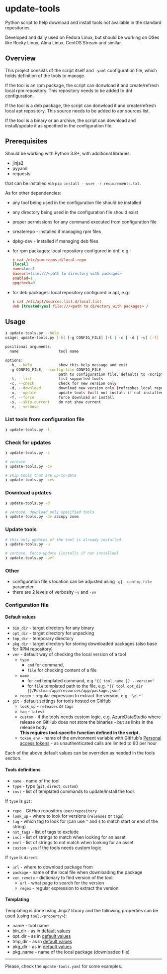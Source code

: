 # update-tools

Python script to help download and install tools not available in the standard
repositories.

Developed and daily used on Fedora Linux, but should be working on OSes like
Rocky Linux, Alma Linux, CentOS Stream and similar.

## Overview

This project consists of the script itself and `.yaml` configuration file, which
holds definition of the tools to manage.

If the tool is an rpm package, the script can donwload it and create/refresh
local rpm repository. This repository needs to be added to dnf configuration.

If the tool is a deb package, the script can donwload it and create/refresh
local apt repository. This source needs to be added to apr sources list.

If the tool is a binary or an archive, the script can download and install/update
it as specified in the configuration file.

## Prerequisites

Should be working with Python 3.8+, with additional libraries:

- jinja2
- pyyaml
- requests

that can be installed via `pip install --user -r requirements.txt`.

As for other dependencies:

- any tool being used in the configuration file should be installed
- any directory being used in the configuration file should exist
- proper permissions for any command executed from configuration file
- createrepo - installed if managing rpm files
- dpkg-dev - installed if managing deb files
- for rpm packages: local repository configured in dnf, e.g.:

  ```ini
  ❯ cat /etc/yum.repos.d/local.repo
  [local]
  name=local
  baseurl=file:///<path to directory with packages>
  enabled=1
  gpgcheck=0
  ```

- for deb packages: local repository configured in apt, e.g.:

  ```ini
  ❯ cat /etc/apt/sources.list.d/local.list
  deb [trusted=yes] file:///<path to directory with packages> /
  ```

## Usage

```bash
❯ update-tools.py --help
usage: update-tools.py [-h] [-g CONFIG_FILE] [-l | -c | -d | -u] [-f] [-s] [-v] [name ...]

positional arguments:
  name                  tool name

options:
  -h, --help            show this help message and exit
  -g CONFIG_FILE, --config-file CONFIG_FILE
                        path to configuration file, defaults to <script dir>/<script name>.yaml
  -l, --list            list supported tools
  -c, --check           check for new version only
  -d, --download        download new version only (refreshes local repository)
  -u, --update          update tools (will not install if not installed already)
  -f, --force           force download or install
  -s, --skip-current    do not show current
  -v, --verbose
```

### List tools from configuration file

```bash
❯ update-tools.py -l
```

### Check for updates

```bash
❯ update-tools.py -c

# verbose
❯ update-tools.py -cv

# skip tools that are up-to-date
❯ update-tools.py -cvs
```

### Download updates

```bash
❯ update-tools.py -d

# verbose, download only specified tools
❯ update-tools.py -dv azcopy zoom
```

### Update tools

```bash
# this only updates of the tool is already installed
❯ update-tools.py -u

# verbose, force update (installs if not installed)
❯ update-tools.py -uvf
```

### Other

- configuration file's location can be adjusted using `-g|--config-file` parameter
- there are 2 levels of verbosity `-v` and `-vv`

### Configuration file

#### Default values

- `bin_dir` - target directory for any binary
- `opt_dir` - target directory for unpacking
- `tmp_dir` - temporary directory
- `pkg_dir` - target directory for storing downloaded packages (also base for RPM repository)
- `ver` - default way of checking the local version of a tool
  - `type`
    - `cmd` for command,
    - `file` for checking content of a file
  - `name`
    - for `cmd` templated command, e.g `"{{ tool.name }} --version"`
    - for `file` templated path to the file, e.g. `"{{ tool.opt_dir }}/Postman/app/resources/app/package.json"`
  - `regex` - regular expression to extract the version, e.g. `'\d.*'`
- `git` - default settings for tools hosted on GitHub
  - `look_up` - `releases` or `tags`
  - `tag` - `latest`
  - `custom` - if the tools needs custom logic, e.g. AzureDataStudio where release
    on GitHub does not store the binaries - but as links in the release body  
    **This requires tool-specific function defined in the script.**
  - `token_env` - name of the environment variable with GitHub's
    [Personal access tokens](https://github.com/settings/tokens) - as unauthenticated
    calls are limited to 60 per hour

Each of the above default values can be overriden as needed in the tools section.

#### Tools definitions

- `name` - name of the tool
- `type` - type (`git`, `direct`, `custom`)
- `inst` - list of templated commands to update/install the tool.

If `type` is `git`:

- `repo` - GitHub repository `user/repository`
- `look_up` - where to look for versions (`releases` or `tags`)
- `tag` - which tag to look for (can use `^` and `$` to match start or end of the string)
- `not_tags` - list of tags to exclude
- `incl` - list of strings to match when looking for an asset
- `excl` - list of strings to not match when looking for an asset
- `custom` - `yes` if the tools needs custom logic

If `type` is `direct`:

- `url` - where to download package from
- `package` - name of the local file when downloading the package
- `ver_remote` - dictionary to find version of the tool:
  - `url` - what page to search for the version
  - `regex` - regular expression to extract the version

#### Templating

Templating is done using Jinja2 library and the following properties can be used
(using `tool.<property>`):

- name - tool name
- bin_dir - as in [default values](#default-values)
- opt_dir - as in [default values](#default-values)
- tmp_dir - as in [default values](#default-values)
- pkg_dir - as in [default values](#default-values)
- pkg_name - name of the local package (downloaded file)

---

Please, check the `update-tools.yaml` for some examples.

